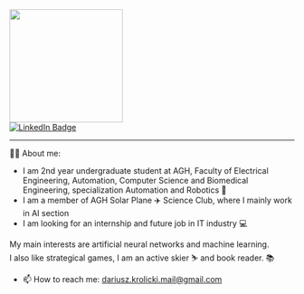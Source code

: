 <div id="header" align="left">
  <img src="https://media.giphy.com/media/5rT8xqVLpB6S6Ej89o/giphy.gif" width=200>
  </div>

<div id="badges">
  <a href="https://www.linkedin.com/in/dkrolicki/">
  <img src="https://img.shields.io/badge/LinkedIn-blue?style=for-the-badge&logo=linkedin&logoColor=white" alt="LinkedIn Badge"/>
  </a>
  
</div>

---
👨‍💻 About me: 
- I am 2nd year undergraduate student at AGH, Faculty of Electrical Engineering, Automation, Computer Science and Biomedical Engineering, specialization Automation and Robotics 🤖
- I am a member of AGH Solar Plane ✈️ Science Club, where I mainly work in AI section
- I am looking for an internship and future job in IT industry 💻

My main interests are artificial neural networks and machine learning. <br>
I also like strategical games, I am an active skier ⛷️ and book reader. 📚<br>

- 📫 How to reach me: dariusz.krolicki.mail@gmail.com
